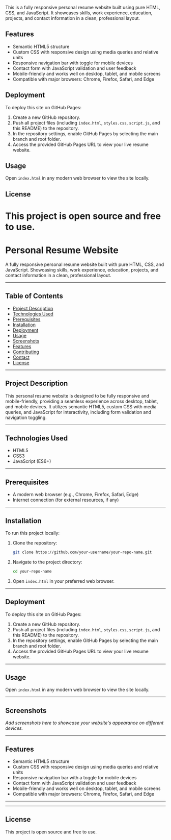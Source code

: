This is a fully responsive personal resume website built using pure HTML, CSS, and JavaScript. It showcases skills, work experience, education, projects, and contact information in a clean, professional layout.

## Features

- Semantic HTML5 structure
- Custom CSS with responsive design using media queries and relative units
- Responsive navigation bar with toggle for mobile devices
- Contact form with JavaScript validation and user feedback
- Mobile-friendly and works well on desktop, tablet, and mobile screens
- Compatible with major browsers: Chrome, Firefox, Safari, and Edge

## Deployment

To deploy this site on GitHub Pages:

1. Create a new GitHub repository.
2. Push all project files (including `index.html`, `styles.css`, `script.js`, and this README) to the repository.
3. In the repository settings, enable GitHub Pages by selecting the main branch and root folder.
4. Access the provided GitHub Pages URL to view your live resume website.

## Usage

Open `index.html` in any modern web browser to view the site locally.

## License

This project is open source and free to use.
=======
# Personal Resume Website

A fully responsive personal resume website built with pure HTML, CSS, and JavaScript. Showcasing skills, work experience, education, projects, and contact information in a clean, professional layout.

---

## Table of Contents

- [Project Description](#project-description)
- [Technologies Used](#technologies-used)
- [Prerequisites](#prerequisites)
- [Installation](#installation)
- [Deployment](#deployment)
- [Usage](#usage)
- [Screenshots](#screenshots)
- [Features](#features)
- [Contributing](#contributing)
- [Contact](#contact)
- [License](#license)

---

## Project Description

This personal resume website is designed to be fully responsive and mobile-friendly, providing a seamless experience across desktop, tablet, and mobile devices. It utilizes semantic HTML5, custom CSS with media queries, and JavaScript for interactivity, including form validation and navigation toggling.

---

## Technologies Used

- HTML5
- CSS3
- JavaScript (ES6+)

---

## Prerequisites

- A modern web browser (e.g., Chrome, Firefox, Safari, Edge)
- Internet connection (for external resources, if any)

---

## Installation

To run this project locally:

1. Clone the repository:
   ```bash
   git clone https://github.com/your-username/your-repo-name.git
   ```
2. Navigate to the project directory:
   ```bash
   cd your-repo-name
   ```
3. Open `index.html` in your preferred web browser.

---

## Deployment

To deploy this site on GitHub Pages:

1. Create a new GitHub repository.
2. Push all project files (including `index.html`, `styles.css`, `script.js`, and this README) to the repository.
3. In the repository settings, enable GitHub Pages by selecting the main branch and root folder.
4. Access the provided GitHub Pages URL to view your live resume website.

---

## Usage

Open `index.html` in any modern web browser to view the site locally.

---

## Screenshots

_Add screenshots here to showcase your website's appearance on different devices._

---

## Features

- Semantic HTML5 structure
- Custom CSS with responsive design using media queries and relative units
- Responsive navigation bar with a toggle for mobile devices
- Contact form with JavaScript validation and user feedback
- Mobile-friendly and works well on desktop, tablet, and mobile screens
- Compatible with major browsers: Chrome, Firefox, Safari, and Edge

---


---

## License

This project is open source and free to use.
